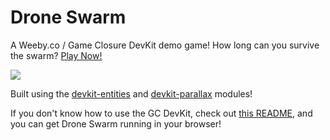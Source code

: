 # Drone Swarm

A Weeby.co / Game Closure DevKit demo game! How long can you survive the swarm? [Play Now!](http://www.weeby.co/blog/swarm-game/)

<a href="http://www.weeby.co/blog/swarm-game/"><img style="margin:0 auto;" src="https://cloud.githubusercontent.com/assets/4285147/5693361/c89569be-98cd-11e4-8986-6a1948ae2712.png"/></a>

Built using the [devkit-entities](https://github.com/gameclosure/devkit-entities) and [devkit-parallax](https://github.com/gameclosure/devkit-parallax) modules!

If you don't know how to use the GC DevKit, check out [this README](https://github.com/gameclosure/devkit), and you can get Drone Swarm running in your browser!
